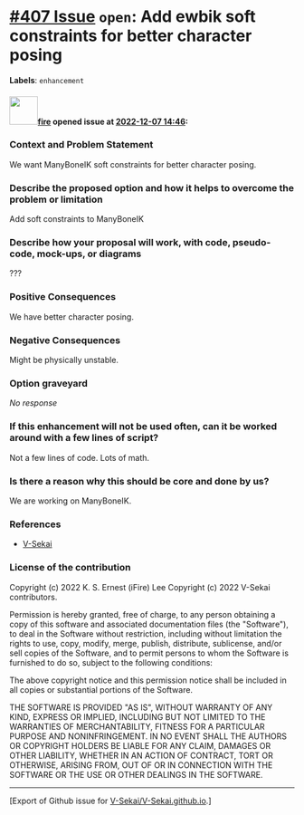 # [\#407 Issue](https://github.com/V-Sekai/V-Sekai.github.io/issues/407) `open`: Add ewbik soft constraints for better character posing
**Labels**: `enhancement`


#### <img src="https://avatars.githubusercontent.com/u/32321?u=c2e06a3d2b49a467aa907e54aa259516440267cc&v=4" width="50">[fire](https://github.com/fire) opened issue at [2022-12-07 14:46](https://github.com/V-Sekai/V-Sekai.github.io/issues/407):

### Context and Problem Statement

We want ManyBoneIK soft constraints for better character posing.

### Describe the proposed option and how it helps to overcome the problem or limitation

Add soft constraints to ManyBoneIK

### Describe how your proposal will work, with code, pseudo-code, mock-ups, or diagrams

???

### Positive Consequences

We have better character posing.

### Negative Consequences

Might be physically unstable.

### Option graveyard

_No response_

### If this enhancement will not be used often, can it be worked around with a few lines of script?

Not a few lines of code. Lots of math.

### Is there a reason why this should be core and done by us?

We are working on ManyBoneIK.

### References

- [V-Sekai](https://v-sekai.org/)


### License of the contribution

Copyright (c) 2022 K. S. Ernest (iFire) Lee
Copyright (c) 2022 V-Sekai contributors.

Permission is hereby granted, free of charge, to any person obtaining a copy of this software and associated documentation files (the "Software"), to deal in the Software without restriction, including without limitation the rights to use, copy, modify, merge, publish, distribute, sublicense, and/or sell copies of the Software, and to permit persons to whom the Software is furnished to do so, subject to the following conditions:

The above copyright notice and this permission notice shall be included in all copies or substantial portions of the Software.

THE SOFTWARE IS PROVIDED "AS IS", WITHOUT WARRANTY OF ANY KIND, EXPRESS OR IMPLIED, INCLUDING BUT NOT LIMITED TO THE WARRANTIES OF MERCHANTABILITY, FITNESS FOR A PARTICULAR PURPOSE AND NONINFRINGEMENT. IN NO EVENT SHALL THE AUTHORS OR COPYRIGHT HOLDERS BE LIABLE FOR ANY CLAIM, DAMAGES OR OTHER LIABILITY, WHETHER IN AN ACTION OF CONTRACT, TORT OR OTHERWISE, ARISING FROM, OUT OF OR IN CONNECTION WITH THE SOFTWARE OR THE USE OR OTHER DEALINGS IN THE SOFTWARE.





-------------------------------------------------------------------------------



[Export of Github issue for [V-Sekai/V-Sekai.github.io](https://github.com/V-Sekai/V-Sekai.github.io).]
